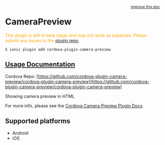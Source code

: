 
<a style="float:right;font-size:12px;" href="http://github.com/driftyco/ionic-native/edit/master/src/@ionic-native/plugins/camera-preview/index.ts#L21">
  Improve this doc
</a>

# CameraPreview
<!-- end header block -->

<p style="color:orange">
  This plugin is still in beta stage and may not work as expected. Please
  submit any issues to the <a target="_blank"
  href="/issues">plugin repo</a>.
</p>

```
$ ionic plugin add cordova-plugin-camera-preview
```

## [Usage Documentation](https://ionicframework.com/docs/v2/native/camera-preview/)

Cordova Repo: [https://github.com/cordova-plugin-camera-preview/cordova-plugin-camera-preview](https://github.com/cordova-plugin-camera-preview/cordova-plugin-camera-preview)

<!-- description -->
Showing camera preview in HTML

For more info, please see the [Cordova Camera Preview Plugin Docs](https://github.com/cordova-plugin-camera-preview/cordova-plugin-camera-preview).

<!-- @platforms tag -->
## Supported platforms

- Android
- iOS

<!-- @platforms tag end -->
<!-- end for prop in method.decorators[0].argumentInfo -->
<!-- end content block -->
<!-- end body block -->
